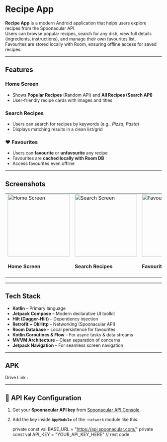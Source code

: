 #  Recipe App

**Recipe App** is a modern Android application that helps users explore recipes from the Spoonacular API.  
Users can browse popular recipes, search for any dish, view full details (ingredients, instructions), and manage their own favourites list.  
Favourites are stored locally with Room, ensuring offline access for saved recipes.  

---

## Features

###  Home Screen
- Shows **Popular Recipes** (Random API) and **All Recipes (Search API)**  
- User-friendly recipe cards with images and titles  

###  Search Recipes
- Users can search for recipes by keywords (e.g., *Pizza*, *Pasta*)  
- Displays matching results in a clean list/grid  

### ❤ Favourites
- Users can **favourite** or **unfavourite** any recipe  
- Favourites are **cached locally with Room DB**  
- Access favourites even offline  

---

## Screenshots
<table>
  <tr>
    <td>
      <img src="https://github.com/AyushPorwal10/README_SCREENSHOTS/blob/main/popular_all_recipes.png" alt="Home Screen" width="200"/>
      <h4>Home Screen</h4>
    </td>
    <td>
      <img src="https://github.com/AyushPorwal10/README_SCREENSHOTS/blob/main/search_recipes.png" alt="Search Screen" width="200"/>
      <h4>Search Recipes</h4>
    </td>
    <td>
      <img src="https://github.com/AyushPorwal10/README_SCREENSHOTS/blob/main/favourite_recipes.png" alt="Favourites" width="200"/>
      <h4>Favourites</h4>
    </td>
  </tr>
</table>

---

##  Tech Stack

- **Kotlin** – Primary language  
- **Jetpack Compose** – Modern declarative UI toolkit  
- **Hilt (Dagger-Hilt)** – Dependency injection  
- **Retrofit + OkHttp** – Networking (Spoonacular API)  
- **Room Database** – Local persistence for favourites  
- **Kotlin Coroutines & Flow** – For async tasks & data streams  
- **MVVM Architecture** – Clean separation of concerns  
- **Jetpack Navigation** – For seamless screen navigation  

---

##  APK
Drive Link : 

---

## 🔑 API Key Configuration

1. Get your **Spoonacular API key** from [Spoonacular API Console](https://spoonacular.com/food-api/console#Profile).  

2. Add the key inside **`AppModule`** of the `:network` module like this:  


    private const val BASE_URL = "https://api.spoonacular.com/"
    private const val API_KEY = "YOUR_API_KEY_HERE"
 // rest code
